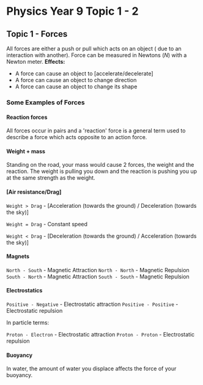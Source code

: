 # Physics Year 9 Topic 1 - 2

## Topic 1 - Forces

All forces are either a push or pull which acts on an object ( due to an interaction with another). Force can be measured in Newtons ($N$) with a Newton meter. **Effects:**

- A force can cause an object to [accelerate/decelerate]
- A force can cause an object to change direction
- A force can cause an object to change its shape

### Some Examples of Forces

#### Reaction forces

All forces occur in pairs and a 'reaction' force is a general term used to describe a force which acts opposite to an action force. 

#### Weight + mass

Standing on the road, your mass would cause 2 forces, the weight and the reaction. The weight is pulling you down and the reaction is pushing you up at the same strength as the weight.

#### [Air resistance/Drag]

```Weight > Drag``` - [Acceleration (towards the ground) / Deceleration (towards the sky)]

```Weight = Drag``` - Constant speed

```Weight < Drag``` - [Deceleration (towards the ground) / Acceleration (towards the sky)]

#### Magnets

``` North - South ``` - Magnetic Attraction
``` North - North ``` - Magnetic Repulsion
``` South - North ``` - Magnetic Attraction
``` South - South ``` - Magnetic Repulsion

#### Electrostatics

``` Positive - Negative ``` - Electrostatic attraction
``` Positive - Positive ``` - Electrostatic repulsion

In particle terms:

``` Proton - Electron ``` - Electrostatic attraction
``` Proton - Proton ``` - Electrostatic repulsion

#### Buoyancy

In water, the amount of water you displace affects the force of your buoyancy.

  
